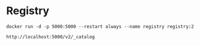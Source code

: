 # Registry

```
docker run -d -p 5000:5000 --restart always --name registry registry:2
```

```
http://localhost:5000/v2/_catalog
```
